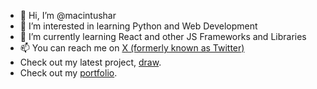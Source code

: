 - 👋 Hi, I’m @macintushar
- 👀 I’m interested in learning Python and Web Development
- 🌱 I’m currently learning React and other JS Frameworks and Libraries
- 📫 You can reach me on <a href="https://twitter.com/macintushar">X (formerly known as Twitter)</a>
- Check out my latest project, <a href="https://draw.macintushar.xyz/">draw</a>.
- Check out my <a href="https://portfolio.macintushar.xyz/">portfolio</a>.

<!---
macintushar/macintushar is a ✨ special ✨ repository because its `README.md` (this file) appears on your GitHub profile.
You can click the Preview link to take a look at your changes.
--->
